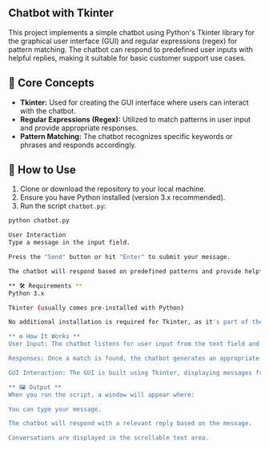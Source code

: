 ## Chatbot with Tkinter

This project implements a simple chatbot using Python's Tkinter library for the graphical user interface (GUI) and regular expressions (regex) for pattern matching. The chatbot can respond to predefined user inputs with helpful replies, making it suitable for basic customer support use cases.

## 🧠 Core Concepts

- **Tkinter:** Used for creating the GUI interface where users can interact with the chatbot.
- **Regular Expressions (Regex):** Utilized to match patterns in user input and provide appropriate responses.
- **Pattern Matching:** The chatbot recognizes specific keywords or phrases and responds accordingly.

## 🚀 How to Use

1. Clone or download the repository to your local machine.
2. Ensure you have Python installed (version 3.x recommended).
3. Run the script `chatbot.py`:

```bash
python chatbot.py

User Interaction
Type a message in the input field.

Press the "Send" button or hit "Enter" to submit your message.

The chatbot will respond based on predefined patterns and provide helpful answers.

** 🛠️ Requirements **
Python 3.x

Tkinter (usually comes pre-installed with Python)

No additional installation is required for Tkinter, as it's part of the standard Python library.

** ⚙️ How It Works **
User Input: The chatbot listens for user input from the text field and matches the input with pre-defined patterns using regex.

Responses: Once a match is found, the chatbot generates an appropriate response based on the matched pattern.

GUI Interaction: The GUI is built using Tkinter, displaying messages from both the user and the bot, with a scrollable text area.

** 🖼️ Output **
When you run the script, a window will appear where:

You can type your message.

The chatbot will respond with a relevant reply based on the message.

Conversations are displayed in the scrollable text area.
